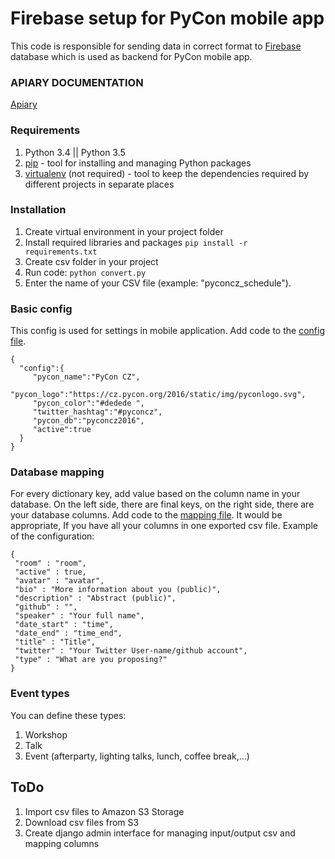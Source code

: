# Firebase setup for PyCon mobile app

This code is responsible for sending data in correct format to [Firebase](https://firebase.google.com/) database which is used as backend for PyCon mobile app. 

### APIARY DOCUMENTATION
[Apiary](http://docs.pycon.apiary.io/#reference/0/config-collection/config)

### Requirements
1. Python 3.4 || Python 3.5
2. [pip](https://pypi.python.org/pypi/pip/1.0.2) - tool for installing and managing Python packages
3. [virtualenv](http://docs.python-guide.org/en/latest/dev/virtualenvs/) (not required) - tool to keep the dependencies required by different projects in separate places
 
### Installation
1. Create virtual environment in your project folder
2. Install required libraries and packages
   <code>pip install -r requirements.txt</code>
3. Create csv folder in your project
4. Run code:
   <code>python convert.py</code>
5. Enter the name of your CSV file (example: "pyconcz_schedule").

### Basic config
This config is used for settings in mobile application. Add code to the [config file](https://github.com/SvetlanaM/csvToFirebase-PyConMobileApp/blob/master/config.json).
<pre><code>{  
  "config":{  
     "pycon_name":"PyCon CZ",
     "pycon_logo":"https://cz.pycon.org/2016/static/img/pyconlogo.svg",
     "pycon_color":"#dedede ",
     "twitter_hashtag":"#pyconcz",
     "pycon_db":"pyconcz2016",
     "active":true
  }
}</code></pre>

### Database mapping
For every dictionary key, add value based on the column name in your database. On the left side, there are final keys, on the right side, there are your database columns. Add code to the [mapping file](https://github.com/SvetlanaM/csvToFirebase-PyConMobileApp/blob/master/mapping.json). It would be appropriate, If you have all your columns in one exported csv file. Example of the configuration:
<pre><code>{
 "room" : "room",
 "active" : true,
 "avatar" : "avatar",
 "bio" : "More information about you (public)",
 "description" : "Abstract (public)",
 "github" : "",
 "speaker" : "Your full name",
 "date_start" : "time",
 "date_end" : "time_end",
 "title" : "Title",
 "twitter" : "Your Twitter User-name/github account",
 "type" : "What are you proposing?"
}</code></pre>

### Event types
You can define these types:

1. Workshop
2. Talk
3. Event (afterparty, lighting talks, lunch, coffee break,...)

## ToDo
1. Import csv files to Amazon S3 Storage
2. Download csv files from S3
3. Create django admin interface for managing input/output csv and mapping columns
